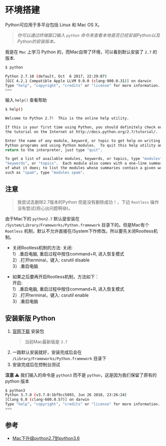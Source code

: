 # 环境搭建

Python可应用于多平台包括 Linux 和 Mac OS X。

> *你可以通过终端窗口输入 `python` 命令来查看本地是否已经安装Python以及Python的安装版本。*

我是在 `Mac` 上学习 Python 的，而Mac自带了环境，可以看到默认安装了 `2.7` 的版本.

```bash
$ python

Python 2.7.10 (default, Oct  6 2017, 22:29:07)
[GCC 4.2.1 Compatible Apple LLVM 9.0.0 (clang-900.0.31)] on darwin
Type "help", "copyright", "credits" or "license" for more information.
>>>
```

输入 `help()` 查看帮助

```bash
$ help()

Welcome to Python 2.7!  This is the online help utility.

If this is your first time using Python, you should definitely check out
the tutorial on the Internet at http://docs.python.org/2.7/tutorial/.

Enter the name of any module, keyword, or topic to get help on writing
Python programs and using Python modules.  To quit this help utility and
return to the interpreter, just type "quit".

To get a list of available modules, keywords, or topics, type "modules",
"keywords", or "topics".  Each module also comes with a one-line summary
of what it does; to list the modules whose summaries contain a given word
such as "spam", type "modules spam".
```

## 注意

> 我尝试去删除2.7版本的Python 但是没有删除成功！，下边 `Rootless` 操作没有尝试(担心出问题啊😅)。

由于Mac下的 `python2.7` 默认是安装在 `/System/Library/Frameworks/Python.framework` 目录下的。但是Mac有个 `Rootless` 机制，默认不允许直接在/System下作修改。所以要先关闭Rootless机制。

- 关闭Rootless机制的方法: 
关闭:   
1）.重启电脑, 重启过程中按住command+R, 进入恢复模式  
2）.打开terminal，键入: csrutil disable  
3）.重启电脑  

- 如果之后要再开启Rootless机制，方法如下：  
开启:   
1）.重启电脑, 重启过程中按住command+R, 进入恢复模式  
2）.打开terminal，键入: csrutil enable  
3）.重启电脑  

## 安装新版 Python

1. [官网下载](https://www.python.org/downloads/mac-osx/) 安装包  
    > 当前Mac最新版是 `3.7`  
2. 一路默认安装就好，安装完成后会在 `/Library/Frameworks/Python.framework` 目录下  
3. 安装完成后在控制台测试  

**注意 ⚠️** 我们输入的命令是 `python3` 而不是 `python`，这是因为我们保留了原有的 python 版本

```bash
$ python3
Python 3.7.0 (v3.7.0:1bf9cc5093, Jun 26 2018, 23:26:24)
[Clang 6.0 (clang-600.0.57)] on darwin
Type "help", "copyright", "credits" or "license" for more information.
>>>
```

## 参考

- [Mac下升级python2.7到python3.6](https://blog.csdn.net/xummgg/article/details/69053334)